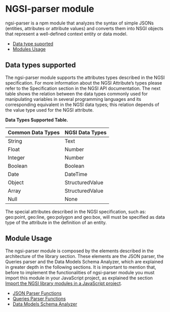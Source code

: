 # NGSI-parser module

ngsi-parser is a npm module that analyzes the syntax of simple JSONs (entities, attributes or attribute values) and converts them into NSGI objects that represent a well-defined context entity or data model.

* [Data type suported](#data-type-supported)
* [Modules Usage](#modules-usage)

## Data types supported
The ngsi-parser module supports the attributes types described in the NGSI specification. For more information about the NGSI Attribute’s types please refer to the Specification section in the NGSI API documentation. 
The next table shows the relation between the data types commonly used for manipulating variables in several programming languages and its corresponding equivalent in the NGSI data types; this relation depends of the value type used for the NGSI attribute.

**Data Types Supported Table.**

|Common Data Types | NGSI Data Types | 
|------------ | -------------
|String |  Text  |
|Float  |  Number  |
|Integer  |  Number  |
|Boolean  |  Boolean  |
|Date  |  DateTime  |
|Object  |  StructuredValue  |
|Array  |  StructuredValue  |
|Null  |  None  |

The special attributes described in the NGSI specification, such as: geo:point, geo:line, geo:polygon and geo:box, will must be specified as data type of the attribute in the definition of an entity.

## Module Usage
The ngsi-parser module is composed by the elements described in the architecture of the library section. These elements are the JSON parser, the Queries parser and the Data Models Schema Analyzer, which are explained in greater depth in the following sections.
It is important to mention that, before to implement the functionalities of ngsi-parser module you must import this module in your JavaScript project, as explained the section [Import the NGSI library modules in a JavaScript project](../usersManual.md).

* [JSON Parser Functions](docs/EntitiesFunctions.md)
* [Queries Parser Functions](docs/ContextQueries.md)
* [Data Models Schema Analyzer](docs/SchemaAnalizer.md)



